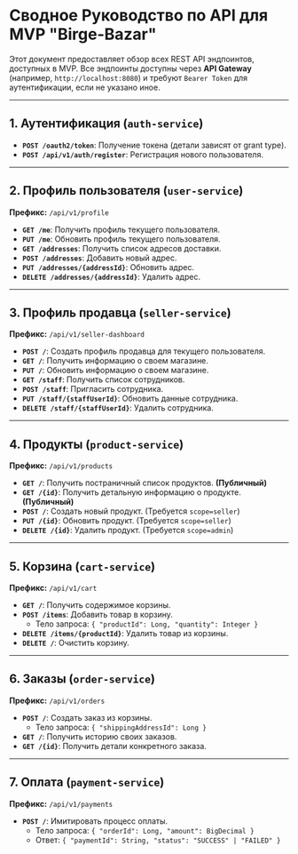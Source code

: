 # Сводное Руководство по API для MVP "Birge-Bazar"

Этот документ предоставляет обзор всех REST API эндпоинтов, доступных в MVP. Все эндпоинты доступны через **API Gateway** (например, `http://localhost:8080`) и требуют `Bearer Token` для аутентификации, если не указано иное.

---

## 1. Аутентификация (`auth-service`)

*   **`POST /oauth2/token`**: Получение токена (детали зависят от grant type).
*   **`POST /api/v1/auth/register`**: Регистрация нового пользователя.

---

## 2. Профиль пользователя (`user-service`)

**Префикс:** `/api/v1/profile`

*   **`GET /me`**: Получить профиль текущего пользователя.
*   **`PUT /me`**: Обновить профиль текущего пользователя.
*   **`GET /addresses`**: Получить список адресов доставки.
*   **`POST /addresses`**: Добавить новый адрес.
*   **`PUT /addresses/{addressId}`**: Обновить адрес.
*   **`DELETE /addresses/{addressId}`**: Удалить адрес.

---

## 3. Профиль продавца (`seller-service`)

**Префикс:** `/api/v1/seller-dashboard`

*   **`POST /`**: Создать профиль продавца для текущего пользователя.
*   **`GET /`**: Получить информацию о своем магазине.
*   **`PUT /`**: Обновить информацию о своем магазине.
*   **`GET /staff`**: Получить список сотрудников.
*   **`POST /staff`**: Пригласить сотрудника.
*   **`PUT /staff/{staffUserId}`**: Обновить данные сотрудника.
*   **`DELETE /staff/{staffUserId}`**: Удалить сотрудника.

---

## 4. Продукты (`product-service`)

**Префикс:** `/api/v1/products`

*   **`GET /`**: Получить постраничный список продуктов. **(Публичный)**
*   **`GET /{id}`**: Получить детальную информацию о продукте. **(Публичный)**
*   **`POST /`**: Создать новый продукт. (Требуется `scope=seller`)
*   **`PUT /{id}`**: Обновить продукт. (Требуется `scope=seller`)
*   **`DELETE /{id}`**: Удалить продукт. (Требуется `scope=admin`)

---

## 5. Корзина (`cart-service`)

**Префикс:** `/api/v1/cart`

*   **`GET /`**: Получить содержимое корзины.
*   **`POST /items`**: Добавить товар в корзину.
    *   Тело запроса: `{ "productId": Long, "quantity": Integer }`
*   **`DELETE /items/{productId}`**: Удалить товар из корзины.
*   **`DELETE /`**: Очистить корзину.

---

## 6. Заказы (`order-service`)

**Префикс:** `/api/v1/orders`

*   **`POST /`**: Создать заказ из корзины.
    *   Тело запроса: `{ "shippingAddressId": Long }`
*   **`GET /`**: Получить историю своих заказов.
*   **`GET /{id}`**: Получить детали конкретного заказа.

---

## 7. Оплата (`payment-service`)

**Префикс:** `/api/v1/payments`

*   **`POST /`**: Имитировать процесс оплаты.
    *   Тело запроса: `{ "orderId": Long, "amount": BigDecimal }`
    *   Ответ: `{ "paymentId": String, "status": "SUCCESS" | "FAILED" }`

